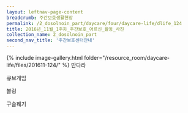 ```yaml
--- 
layout: leftnav-page-content 
breadcrumb: 주간보호생활현장 
permalink: /2_dosolnoin_part/daycare/four/daycare-life/dlife_124
title: 2016년_11월_1주차_주간보호_어르신_활동_사진
collection_name: 2_dosolnoin_part
second_nav_title: '주간보호센터안내' 
---
```

{% include image-gallery.html folder="/resource_room/daycare-life/files/201611-124/" %}
만다라

큐브게임

볼링

구슬꿰기